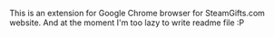 This is an extension for Google Chrome browser for SteamGifts.com website.
And at the moment I'm too lazy to write readme file :P